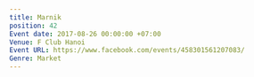 ```yaml
---
title: Marnik
position: 42
Event date: 2017-08-26 00:00:00 +07:00
Venue: F Club Hanoi
Event URL: https://www.facebook.com/events/458301561207083/
Genre: Market
---
```


